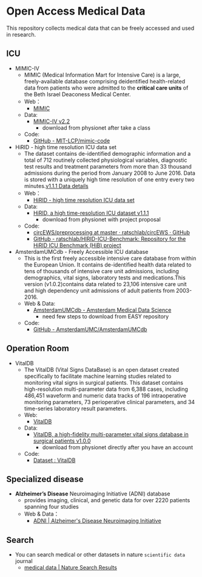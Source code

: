 # Open Access Medical Data

This repository collects medical data that can be freely accessed and used in research.

## ICU
- MIMIC-IV 
	- MIMIC (Medical Information Mart for Intensive Care) is a large, freely-available database comprising deidentified health-related data from patients who were admitted to the **critical care units** of the Beth Israel Deaconess Medical Center.
	- Web：
		- [MIMIC](https://mimic.mit.edu/)
	- Data:
		- [MIMIC-IV v2.2](https://www.physionet.org/content/mimiciv/2.2/)
			- download from physionet after take a class
	- Code:
		-  [GitHub - MIT-LCP/mimic-code](https://github.com/MIT-LCP/mimic-code)
- HiRID - high time resolution ICU data set
	- The dataset contains de-identified demographic information and a total of 712 routinely collected physiological variables, diagnostic test results and treatment parameters from more than 33 thousand admissions during the period from January 2008 to June 2016. Data is stored with a uniquely high time resolution of one entry every two minutes.[v1.1.1 Data details](https://hirid.intensivecare.ai/data-details)
	- Web：
		- [HiRID - high time resolution ICU data set](https://hirid.intensivecare.ai/)
	- Data:
		- [HiRID, a high time-resolution ICU dataset v1.1.1](https://www.physionet.org/content/hirid/1.1.1/)
			- download from physionet with project proposal
	- Code:
		-  [circEWS/preprocessing at master · ratschlab/circEWS · GitHub](https://github.com/ratschlab/circEWS/tree/master/preprocessing)
		- [GitHub - ratschlab/HIRID-ICU-Benchmark: Repository for the HiRID ICU Benchmark (HiB) project](https://github.com/ratschlab/HIRID-ICU-Benchmark)
- AmsterdamUMCdb - Freely Accessible ICU database
	- This is the first freely accessible intensive care database from within the European Union. It contains de-identified health data related to tens of thousands of intensive care unit admissions, including demographics, vital signs, laboratory tests and medications.This version (v1.0.2)contains data related to 23,106 intensive care unit and high dependency unit admissions of adult patients from 2003-2016.
	- Web & Data:
		- [AmsterdamUMCdb - Amsterdam Medical Data Science](https://amsterdammedicaldatascience.nl/amsterdamumcdb/)
			- need few steps to download from EASY repository
	- Code:
		- [GitHub - AmsterdamUMC/AmsterdamUMCdb](https://github.com/AmsterdamUMC/AmsterdamUMCdb)

## Operation Room
- VitalDB
	- The VitalDB (Vital Signs DataBase) is an open dataset created specifically to facilitate machine learning studies related to monitoring vital signs in surgical patients. This dataset contains high-resolution multi-parameter data from 6,388 cases, including 486,451 waveform and numeric data tracks of 196 intraoperative monitoring parameters, 73 perioperative clinical parameters, and 34 time-series laboratory result parameters.
	- Web:
		- [VitalDB](https://vitaldb.net)
	- Data:
		- [VitalDB, a high-fidelity multi-parameter vital signs database in surgical patients v1.0.0](https://www.physionet.org/content/vitaldb/1.0.0/)
			- download from physionet directly after you have an account
	- Code:
		- [Dataset : VitalDB](https://vitaldb.net/dataset/?query=lib)

##  Specialized disease
- **Alzheimer’s Disease** Neuroimaging Initiative (ADNI) database 
	- provides imaging, clinical, and genetic data for over 2220 patients spanning four studies
	- Web & Data：
		- [ADNI | Alzheimer's Disease Neuroimaging Initiative](https://adni.loni.usc.edu/)

## Search
- You can search medical or other datasets in nature `scientific data` journal
	- [medical data | Nature Search Results](https://www.nature.com/search?journal=sdata&q=medical%20data)